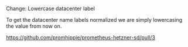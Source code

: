 Change: Lowercase datacenter label

To get the datacenter name labels normalized we are simply lowercasing the value
from now on.

https://github.com/promhippie/prometheus-hetzner-sd/pull/3
